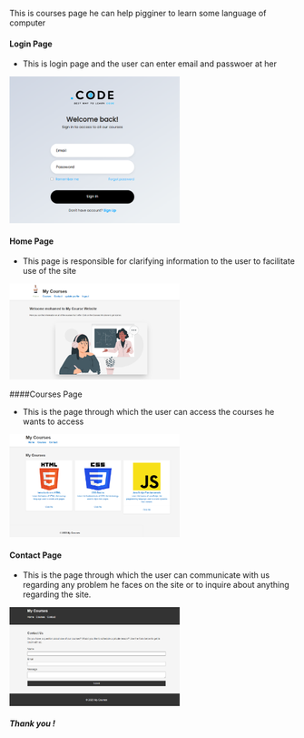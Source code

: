 This is courses page he can help pigginer to learn some language of computer 
#### Login Page

* This is login page and the user can enter email and passwoer at her 

<img src="Images0\Screenshot 2023-11-02 005247.png" width=300>

#### Home Page 
* This page is responsible for clarifying information to the user to facilitate use of the site
<img src="Images0\Screenshot 2023-11-02 005213.png" width=300>

####Courses Page

* This is the page through which the user can access the courses he wants to access
<img src="Images0\Screenshot 2023-11-02 005050.png" width=300>

#### Contact Page 
* This is the page through which the user can communicate with us regarding any problem he faces on the site or to inquire about anything regarding the site.
<img src="Images0\Screenshot 2023-11-02 010428.png" width=300>

##### Thank you !
